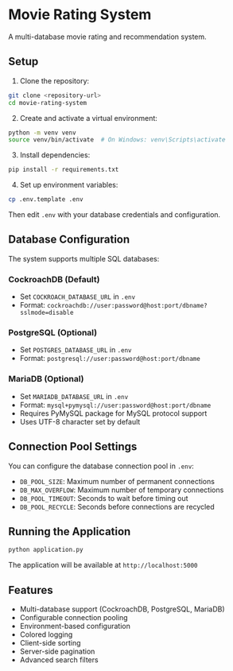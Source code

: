 # Movie Rating System

A multi-database movie rating and recommendation system.

## Setup

1. Clone the repository:
```bash
git clone <repository-url>
cd movie-rating-system
```

2. Create and activate a virtual environment:
```bash
python -m venv venv
source venv/bin/activate  # On Windows: venv\Scripts\activate
```

3. Install dependencies:
```bash
pip install -r requirements.txt
```

4. Set up environment variables:
```bash
cp .env.template .env
```
Then edit `.env` with your database credentials and configuration.

## Database Configuration

The system supports multiple SQL databases:

### CockroachDB (Default)
- Set `COCKROACH_DATABASE_URL` in `.env`
- Format: `cockroachdb://user:password@host:port/dbname?sslmode=disable`

### PostgreSQL (Optional)
- Set `POSTGRES_DATABASE_URL` in `.env`
- Format: `postgresql://user:password@host:port/dbname`

### MariaDB (Optional)
- Set `MARIADB_DATABASE_URL` in `.env`
- Format: `mysql+pymysql://user:password@host:port/dbname`
- Requires PyMySQL package for MySQL protocol support
- Uses UTF-8 character set by default

## Connection Pool Settings

You can configure the database connection pool in `.env`:
- `DB_POOL_SIZE`: Maximum number of permanent connections
- `DB_MAX_OVERFLOW`: Maximum number of temporary connections
- `DB_POOL_TIMEOUT`: Seconds to wait before timing out
- `DB_POOL_RECYCLE`: Seconds before connections are recycled

## Running the Application

```bash
python application.py
```

The application will be available at `http://localhost:5000`

## Features

- Multi-database support (CockroachDB, PostgreSQL, MariaDB)
- Configurable connection pooling
- Environment-based configuration
- Colored logging
- Client-side sorting
- Server-side pagination
- Advanced search filters
